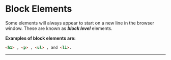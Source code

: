 # Block Elements

Some elements will always appear to start on a new line in the browser window. These are known as ***block level*** elements.

**Examples of block elements are:**

```html
<h1> , <p> , <ul> , and <li>.
```

---